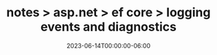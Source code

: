 ---
title: "notes > asp.net > ef core > logging events and diagnostics"
date: 2023-06-14T00:00:00-06:00
draft: false
---